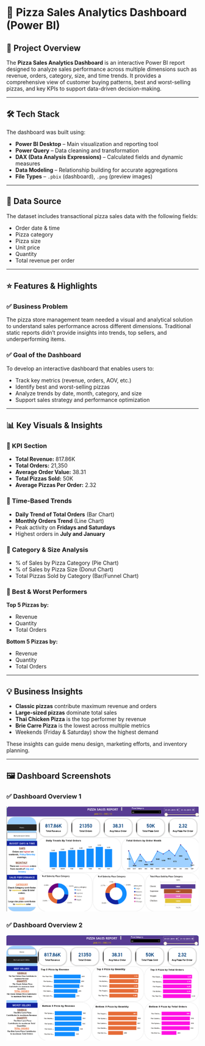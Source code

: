 # 🍕 Pizza Sales Analytics Dashboard (Power BI)

## 📌 Project Overview
The **Pizza Sales Analytics Dashboard** is an interactive Power BI report designed to analyze sales performance across multiple dimensions such as revenue, orders, category, size, and time trends. It provides a comprehensive view of customer buying patterns, best and worst-selling pizzas, and key KPIs to support data-driven decision-making.

---

## 🛠️ Tech Stack
The dashboard was built using:

- **Power BI Desktop** – Main visualization and reporting tool  
- **Power Query** – Data cleaning and transformation  
- **DAX (Data Analysis Expressions)** – Calculated fields and dynamic measures  
- **Data Modeling** – Relationship building for accurate aggregations  
- **File Types** – `.pbix` (dashboard), `.png` (preview images)

---

## 📂 Data Source
The dataset includes transactional pizza sales data with the following fields:

- Order date & time  
- Pizza category  
- Pizza size  
- Unit price  
- Quantity  
- Total revenue per order


---

## ⭐ Features & Highlights

### ✅ Business Problem
The pizza store management team needed a visual and analytical solution to understand sales performance across different dimensions. Traditional static reports didn’t provide insights into trends, top sellers, and underperforming items.

### ✅ Goal of the Dashboard
To develop an interactive dashboard that enables users to:
- Track key metrics (revenue, orders, AOV, etc.)
- Identify best and worst-selling pizzas
- Analyze trends by date, month, category, and size
- Support sales strategy and performance optimization

---

## 📊 Key Visuals & Insights

### 🔹 KPI Section
- **Total Revenue:** 817.86K  
- **Total Orders:** 21,350  
- **Average Order Value:** 38.31  
- **Total Pizzas Sold:** 50K  
- **Average Pizzas Per Order:** 2.32

### 🔹 Time-Based Trends
- **Daily Trend of Total Orders** (Bar Chart)
- **Monthly Orders Trend** (Line Chart)
- Peak activity on **Fridays and Saturdays**
- Highest orders in **July and January**

### 🔹 Category & Size Analysis
- % of Sales by Pizza Category (Pie Chart)
- % of Sales by Pizza Size (Donut Chart)
- Total Pizzas Sold by Category (Bar/Funnel Chart)

### 🔹 Best & Worst Performers
**Top 5 Pizzas by:**  
- Revenue  
- Quantity  
- Total Orders  

**Bottom 5 Pizzas by:**  
- Revenue  
- Quantity  
- Total Orders  

---

## 💡 Business Insights
- **Classic pizzas** contribute maximum revenue and orders  
- **Large-sized pizzas** dominate total sales  
- **Thai Chicken Pizza** is the top performer by revenue  
- **Brie Carre Pizza** is the lowest across multiple metrics  
- Weekends (Friday & Saturday) show the highest demand  

These insights can guide menu design, marketing efforts, and inventory planning.

---

## 🖼️ Dashboard Screenshots

### ✅ Dashboard Overview 1  
![Dashboard Overview 1](Snapshot%20of%20Dashboard%201.png)

### ✅ Dashboard Overview 2  
![Dashboard Overview 2](Snapshot%20of%20Dashborad%202.png)


